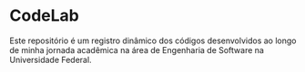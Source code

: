 # CodeLab
Este repositório é um registro dinâmico dos códigos desenvolvidos ao longo de minha jornada acadêmica na área de Engenharia de Software na Universidade Federal. 
